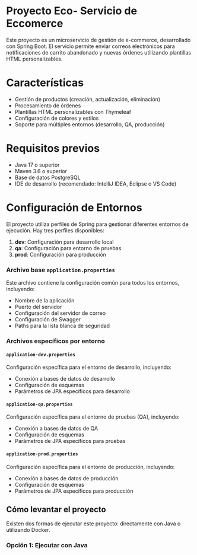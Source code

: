 # Proyecto Eco- Servicio de Eccomerce

Este proyecto es un microservicio de gestión de e-commerce, desarrollado con Spring Boot. El servicio permite enviar correos electrónicos para notificaciones de carrito abandonado y nuevas órdenes utilizando plantillas HTML personalizables.


# Características
-   Gestión de productos (creación, actualización, eliminación)
-   Procesamiento de órdenes
-   Plantillas HTML personalizables con Thymeleaf
-   Configuración de colores y estilos
-   Soporte para múltiples entornos (desarrollo, QA, producción)

# Requisitos previos

-   Java 17 o superior
-   Maven 3.6 o superior
-   Base de datos PostgreSQL
-   IDE de desarrollo (recomendado: IntelliJ IDEA, Eclipse o VS Code)

# Configuración de Entornos

El proyecto utiliza perfiles de Spring para gestionar diferentes entornos de ejecución. Hay tres perfiles disponibles:

1.  **dev**: Configuración para desarrollo local
2.  **qa**: Configuración para entorno de pruebas
3.  **prod**: Configuración para producción


### Archivo base  `application.properties`
Este archivo contiene la configuración común para todos los entornos, incluyendo:

-   Nombre de la aplicación
-   Puerto del servidor
-   Configuración del servidor de correo
-   Configuración de Swagger
-   Paths para la lista blanca de seguridad

### Archivos específicos por entorno

#### `application-dev.properties`

Configuración específica para el entorno de desarrollo, incluyendo:

-   Conexión a bases de datos de desarrollo
-   Configuración de esquemas
-   Parámetros de JPA específicos para desarrollo

#### `application-qa.properties`
Configuración específica para el entorno de pruebas (QA), incluyendo:

-   Conexión a bases de datos de QA
-   Configuración de esquemas
-   Parámetros de JPA específicos para pruebas

#### `application-prod.properties`
Configuración específica para el entorno de producción, incluyendo:

-   Conexión a bases de datos de producción
-   Configuración de esquemas
-   Parámetros de JPA específicos para producción

## Cómo levantar el proyecto

Existen dos formas de ejecutar este proyecto: directamente con Java o utilizando Docker.

### Opción 1: Ejecutar con Java
